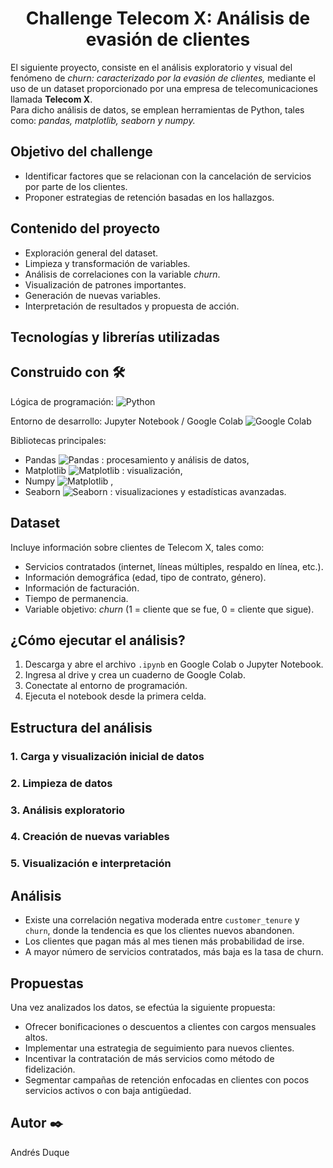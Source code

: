 <h1 align="center"> Challenge Telecom X: Análisis de evasión de clientes </h1>

<p>
  
El siguiente proyecto, consiste en el análisis exploratorio y visual del fenómeno de *churn: caracterizado por la evasión de clientes,* mediante el uso de un dataset proporcionado por una empresa de telecomunicaciones llamada **Telecom X**.  
Para dicho análisis de datos, se emplean herramientas de Python, tales como: *pandas, matplotlib, seaborn y numpy.*
</p>

<h2> Objetivo del challenge </h2>
<p> 
  
  * Identificar factores que se relacionan con la cancelación de servicios por parte de los clientes.
  * Proponer estrategias de retención basadas en los hallazgos.
</p>

<h2> Contenido del proyecto </h2>
<p> 
  
  * Exploración general del dataset.
  * Limpieza y transformación de variables.
  * Análisis de correlaciones con la variable *churn*.
  * Visualización de patrones importantes.
  * Generación de nuevas variables.
  * Interpretación de resultados y propuesta de acción.
</p>

<h2> Tecnologías y librerías utilizadas </h2>
<p> 

<h2>Construido con 🛠️ </h2>
<p>
  
Lógica de programación: ![Python](https://img.shields.io/badge/logo-python-red?logo=python)

Entorno de desarrollo: Jupyter Notebook / Google Colab ![Google Colab](https://img.shields.io/badge/Google_Colab-F9AB00?style=plastic&logo=google-colab&logoColor=white)

Bibliotecas principales:
* Pandas ![Pandas](https://img.shields.io/badge/-Pandas-150458?&logo=pandas) : procesamiento y análisis de datos, 
* Matplotlib ![Matplotlib](https://img.shields.io/badge/-Matplotlib-000000?style=flat&logo=python) : visualización,
* Numpy ![Matplotlib](https://img.shields.io/badge/Numpy-777BB4?style=for-the-badge&logo=numpy&logoColor=white) ,
* Seaborn ![Seaborn](https://img.shields.io/badge/-Seaborn-3776AB?style=flat&logo=python&logoColor=white&size=40x40) : visualizaciones y estadísticas avanzadas.
</p>

<h2> Dataset </h2>
<p> 
Incluye información sobre clientes de Telecom X, tales como:
  
  * Servicios contratados (internet, líneas múltiples, respaldo en línea, etc.).
  * Información demográfica (edad, tipo de contrato, género).
  * Información de facturación.
  * Tiempo de permanencia.
  * Variable objetivo: *churn* (1 = cliente que se fue, 0 = cliente que sigue).
</p> 

<h2> ¿Cómo ejecutar el análisis? </h2>
<p> 

1. Descarga y abre el archivo `.ipynb` en Google Colab o Jupyter Notebook.
2. Ingresa al drive y crea un cuaderno de Google Colab.
3. Conectate al entorno de programación.
4. Ejecuta el notebook desde la primera celda.
</p> 

<h2> Estructura del análisis </h2>
<p> 
<h3> 1. Carga y visualización inicial de datos </h3>
<h3> 2. Limpieza de datos </h3>
<h3> 3. Análisis exploratorio </h3>
<h3> 4. Creación de nuevas variables </h3>
<h3> 5. Visualización e interpretación </h3>
</p>

<h2> Análisis </h2>
<p> 

- Existe una correlación negativa moderada entre `customer_tenure` y `churn`, donde la tendencia es que los clientes nuevos abandonen.
- Los clientes que pagan más al mes tienen más probabilidad de irse.
- A mayor número de servicios contratados, más baja es la tasa de churn.
</p> 

<h2> Propuestas </h2>
<p> 
  
Una vez analizados los datos, se efectúa la siguiente propuesta:
  - Ofrecer bonificaciones o descuentos a clientes con cargos mensuales altos.
  - Implementar una estrategia de seguimiento para nuevos clientes.
  - Incentivar la contratación de más servicios como método de fidelización.
  - Segmentar campañas de retención enfocadas en clientes con pocos servicios activos o con baja antigüedad.
</p> 

<h2>Autor ✒️</h2>
Andrés Duque 
